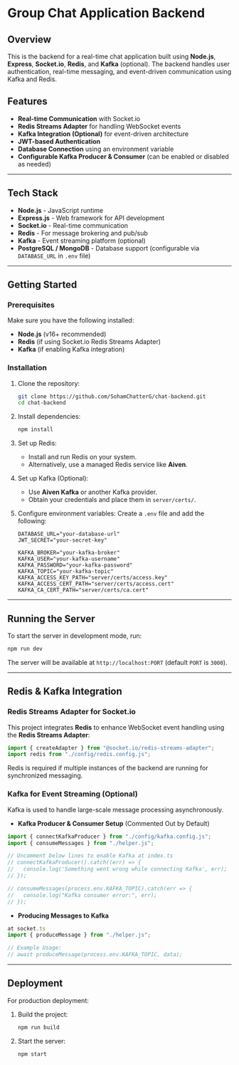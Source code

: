 # Group Chat Application Backend

## Overview
This is the backend for a real-time chat application built using **Node.js**, **Express**, **Socket.io**, **Redis**, and **Kafka** (optional). The backend handles user authentication, real-time messaging, and event-driven communication using Kafka and Redis.

## Features
- **Real-time Communication** with Socket.io
- **Redis Streams Adapter** for handling WebSocket events
- **Kafka Integration (Optional)** for event-driven architecture
- **JWT-based Authentication**
- **Database Connection** using an environment variable
- **Configurable Kafka Producer & Consumer** (can be enabled or disabled as needed)

---

## Tech Stack
- **Node.js** - JavaScript runtime
- **Express.js** - Web framework for API development
- **Socket.io** - Real-time communication
- **Redis** - For message brokering and pub/sub
- **Kafka** - Event streaming platform (optional)
- **PostgreSQL / MongoDB** - Database support (configurable via `DATABASE_URL` in `.env` file)

---

## Getting Started

### Prerequisites
Make sure you have the following installed:
- **Node.js** (v16+ recommended)
- **Redis** (if using Socket.io Redis Streams Adapter)
- **Kafka** (if enabling Kafka integration)

### Installation
1. Clone the repository:
   ```sh
   git clone https://github.com/SohamChatterG/chat-backend.git
   cd chat-backend
   ```

2. Install dependencies:
   ```sh
   npm install
   ```

3. Set up Redis:
   - Install and run Redis on your system.
   - Alternatively, use a managed Redis service like **Aiven**.

4. Set up Kafka (Optional):
   - Use **Aiven Kafka** or another Kafka provider.
   - Obtain your credentials and place them in `server/certs/`.

5. Configure environment variables:
   Create a `.env` file and add the following:
   ```env
   DATABASE_URL="your-database-url"
   JWT_SECRET="your-secret-key"

   KAFKA_BROKER="your-kafka-broker"
   KAFKA_USER="your-kafka-username"
   KAFKA_PASSWORD="your-kafka-password"
   KAFKA_TOPIC="your-kafka-topic"
   KAFKA_ACCESS_KEY_PATH="server/certs/access.key"
   KAFKA_ACCESS_CERT_PATH="server/certs/access.cert"
   KAFKA_CA_CERT_PATH="server/certs/ca.cert"
   ```

---

## Running the Server
To start the server in development mode, run:
```sh
npm run dev
```

The server will be available at `http://localhost:PORT` (default `PORT` is `3000`).

---

## Redis & Kafka Integration

### Redis Streams Adapter for Socket.io
This project integrates **Redis** to enhance WebSocket event handling using the **Redis Streams Adapter**:
```js
import { createAdapter } from "@socket.io/redis-streams-adapter";
import redis from "./config/redis.config.js";
```

Redis is required if multiple instances of the backend are running for synchronized messaging.

### Kafka for Event Streaming (Optional)
Kafka is used to handle large-scale message processing asynchronously.

- **Kafka Producer & Consumer Setup** (Commented Out by Default)
```js
import { connectKafkaProducer } from "./config/kafka.config.js";
import { consumeMessages } from "./helper.js";

// Uncomment below lines to enable Kafka at index.ts
// connectKafkaProducer().catch((err) => {
//   console.log('Something went wrong while connecting Kafka', err);
// });

// consumeMessages(process.env.KAFKA_TOPIC).catch(err => {
//   console.log("Kafka consumer error:", err);
// });
```

- **Producing Messages to Kafka**
```js
at socket.ts
import { produceMessage } from "./helper.js";

// Example Usage:
// await produceMessage(process.env.KAFKA_TOPIC, data);
```

---

## Deployment
For production deployment:
1. Build the project:
   ```sh
   npm run build
   ```
2. Start the server:
   ```sh
   npm start
   ```

